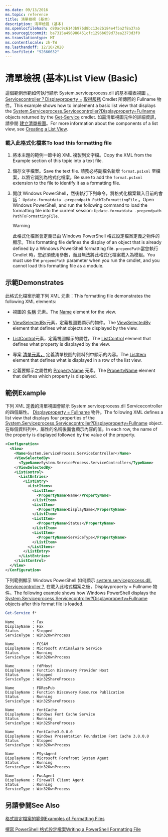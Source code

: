 ```yaml
---
ms.date: 09/13/2016
ms.topic: reference
title: 清單檢視 (基本)
description: 清單檢視 (基本)
ms.openlocfilehash: d80ac9c6143b976d8bc13e2b184e4f5a2f8a37ab
ms.sourcegitcommit: ba7315a496986451cfc1296b659d73ea2373d3f0
ms.translationtype: MT
ms.contentlocale: zh-TW
ms.lasthandoff: 12/10/2020
ms.locfileid: "92666632"
---
```

# <a name="list-view-basic"></a><span data-ttu-id="471ea-103">清單檢視 (基本)</span><span class="sxs-lookup"><span data-stu-id="471ea-103">List View (Basic)</span></span>

<span data-ttu-id="471ea-104">這個範例示範如何執行顯示 System.serviceprocess.dll 的基本欄表視圖 [。 Servicecontroller？Displayproperty =](/dotnet/api/System.ServiceProcess.ServiceController) [取得服務](/powershell/module/microsoft.powershell.management/get-service) Cmdlet 所傳回的 Fullname 物件。</span><span class="sxs-lookup"><span data-stu-id="471ea-104">This example shows how to implement a basic list view that displays the [System.Serviceprocess.Servicecontroller?Displayproperty=Fullname](/dotnet/api/System.ServiceProcess.ServiceController) objects returned by the [Get-Service](/powershell/module/microsoft.powershell.management/get-service) cmdlet.</span></span> <span data-ttu-id="471ea-105">如需清單視圖元件的詳細資訊，請參閱 [建立清單視圖](./creating-a-list-view.md)。</span><span class="sxs-lookup"><span data-stu-id="471ea-105">For more information about the components of a list view, see [Creating a List View](./creating-a-list-view.md).</span></span>

### <a name="to-load-this-formatting-file"></a><span data-ttu-id="471ea-106">載入此格式化檔案</span><span class="sxs-lookup"><span data-stu-id="471ea-106">To load this formatting file</span></span>

1. <span data-ttu-id="471ea-107">將本主題的範例一節中的 XML 複製到文字檔。</span><span class="sxs-lookup"><span data-stu-id="471ea-107">Copy the XML from the Example section of this topic into a text file.</span></span>

2. <span data-ttu-id="471ea-108">儲存文字檔案。</span><span class="sxs-lookup"><span data-stu-id="471ea-108">Save the text file.</span></span> <span data-ttu-id="471ea-109">請務必將副檔名新增 `format.ps1xml` 至檔案，以將它識別為格式化檔案。</span><span class="sxs-lookup"><span data-stu-id="471ea-109">Be sure to add the `format.ps1xml` extension to the file to identify it as a formatting file.</span></span>

3. <span data-ttu-id="471ea-110">開啟 Windows PowerShell，然後執行下列命令，將格式化檔案載入目前的會話： `Update-formatdata -prependpath PathToFormattingFile` 。</span><span class="sxs-lookup"><span data-stu-id="471ea-110">Open Windows PowerShell, and run the following command to load the formatting file into the current session: `Update-formatdata -prependpath PathToFormattingFile`.</span></span>

   > [!WARNING]
   > <span data-ttu-id="471ea-111">此格式化檔案會定義已由 Windows PowerShell 格式設定檔案定義之物件的顯示。</span><span class="sxs-lookup"><span data-stu-id="471ea-111">This formatting file defines the display of an object that is already defined by a Windows PowerShell formatting file.</span></span> <span data-ttu-id="471ea-112">`prependPath`當您執行 Cmdlet 時，您必須使用參數，而且無法將此格式化檔案載入為模組。</span><span class="sxs-lookup"><span data-stu-id="471ea-112">You must use the `prependPath` parameter when you run the cmdlet, and you cannot load this formatting file as a module.</span></span>

## <a name="demonstrates"></a><span data-ttu-id="471ea-113">示範</span><span class="sxs-lookup"><span data-stu-id="471ea-113">Demonstrates</span></span>

<span data-ttu-id="471ea-114">此格式化檔案示範下列 XML 元素：</span><span class="sxs-lookup"><span data-stu-id="471ea-114">This formatting file demonstrates the following XML elements:</span></span>

- <span data-ttu-id="471ea-115">視圖的 [名稱](./name-element-for-view-format.md) 元素。</span><span class="sxs-lookup"><span data-stu-id="471ea-115">The [Name](./name-element-for-view-format.md) element for the view.</span></span>

- <span data-ttu-id="471ea-116">[ViewSelectedBy](./viewselectedby-element-format.md)元素，定義視圖要顯示的物件。</span><span class="sxs-lookup"><span data-stu-id="471ea-116">The [ViewSelectedBy](./viewselectedby-element-format.md) element that defines what objects are displayed by the view.</span></span>

- <span data-ttu-id="471ea-117">[ListControl](./listcontrol-element-format.md)元素，定義視圖顯示的屬性。</span><span class="sxs-lookup"><span data-stu-id="471ea-117">The [ListControl](./listcontrol-element-format.md) element that defines what property is displayed by the view.</span></span>

- <span data-ttu-id="471ea-118">專案 [清單元素，](./listitem-element-for-listitems-for-listcontrol-format.md) 定義清單視圖的資料列中顯示的內容。</span><span class="sxs-lookup"><span data-stu-id="471ea-118">The [ListItem](./listitem-element-for-listitems-for-listcontrol-format.md) element that defines what is displayed in a row of the list view.</span></span>

- <span data-ttu-id="471ea-119">定義要顯示之屬性的 [PropertyName](./propertyname-element-for-listitem-for-listcontrol-format.md) 元素。</span><span class="sxs-lookup"><span data-stu-id="471ea-119">The [PropertyName](./propertyname-element-for-listitem-for-listcontrol-format.md) element that defines which property is displayed.</span></span>

## <a name="example"></a><span data-ttu-id="471ea-120">範例</span><span class="sxs-lookup"><span data-stu-id="471ea-120">Example</span></span>

<span data-ttu-id="471ea-121">下列 XML 定義的清單視圖會顯示 System.serviceprocess.dll Servicecontroller 的四個屬性。 [Displayproperty = Fullname](/dotnet/api/System.ServiceProcess.ServiceController) 物件。</span><span class="sxs-lookup"><span data-stu-id="471ea-121">The following XML defines a list view that displays four properties of the [System.Serviceprocess.Servicecontroller?Displayproperty=Fullname](/dotnet/api/System.ServiceProcess.ServiceController) object.</span></span> <span data-ttu-id="471ea-122">在每個資料列中，屬性的名稱後面會顯示內容的值。</span><span class="sxs-lookup"><span data-stu-id="471ea-122">In each row, the name of the property is displayed followed by the value of the property.</span></span>

```xml
<Configuration>
  <View>
    <Name>System.ServiceProcess.ServiceController</Name>
    <ViewSelectedBy>
      <TypeName>System.ServiceProcess.ServiceController</TypeName>
    </ViewSelectedBy>
    <ListControl>
      <ListEntries>
        <ListEntry>
          <ListItems>
            <ListItem>
              <PropertyName>Name</PropertyName>
            </ListItem>
            <ListItem>
              <PropertyName>DisplayName</PropertyName>
            </ListItem>
            <ListItem>
              <PropertyName>Status</PropertyName>
            </ListItem>
            <ListItem>
              <PropertyName>ServiceType</PropertyName>
            </ListItem>
          </ListItems>
        </ListEntry>
      </ListEntries>
    </ListControl>
  </View>
</Configuration>
```

<span data-ttu-id="471ea-123">下列範例顯示 Windows PowerShell 如何顯示 [system.serviceprocess.dll. Servicecontroller？](/dotnet/api/System.ServiceProcess.ServiceController) 在載入此格式檔案之後，Displayproperty = Fullname 物件。</span><span class="sxs-lookup"><span data-stu-id="471ea-123">The following example shows how Windows PowerShell displays the [System.Serviceprocess.Servicecontroller?Displayproperty=Fullname](/dotnet/api/System.ServiceProcess.ServiceController) objects after this format file is loaded.</span></span>

```powershell
Get-Service f*
```

```output
Name        : Fax
DisplayName : Fax
Status      : Stopped
ServiceType : Win32OwnProcess

Name        : FCSAM
DisplayName : Microsoft Antimalware Service
Status      : Running
ServiceType : Win32OwnProcess

Name        : fdPHost
DisplayName : Function Discovery Provider Host
Status      : Stopped
ServiceType : Win32ShareProcess

Name        : FDResPub
DisplayName : Function Discovery Resource Publication
Status      : Running
ServiceType : Win32ShareProcess

Name        : FontCache
DisplayName : Windows Font Cache Service
Status      : Running
ServiceType : Win32ShareProcess

Name        : FontCache3.0.0.0
DisplayName : Windows Presentation Foundation Font Cache 3.0.0.0
Status      : Stopped
ServiceType : Win32OwnProcess

Name        : FSysAgent
DisplayName : Microsoft Forefront System Agent
Status      : Running
ServiceType : Win32OwnProcess

Name        : FwcAgent
DisplayName : Firewall Client Agent
Status      : Running
ServiceType : Win32OwnProcess
```

## <a name="see-also"></a><span data-ttu-id="471ea-124">另請參閱</span><span class="sxs-lookup"><span data-stu-id="471ea-124">See Also</span></span>

[<span data-ttu-id="471ea-125">格式設定檔案的範例</span><span class="sxs-lookup"><span data-stu-id="471ea-125">Examples of Formatting Files</span></span>](./examples-of-formatting-files.md)

[<span data-ttu-id="471ea-126">撰寫 PowerShell 格式設定檔案</span><span class="sxs-lookup"><span data-stu-id="471ea-126">Writing a PowerShell Formatting File</span></span>](./writing-a-powershell-formatting-file.md)
